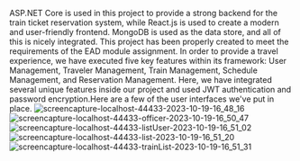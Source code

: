 ASP.NET Core is used in this project to provide a strong backend for the train ticket reservation system, while React.js is used to create a modern and user-friendly frontend. MongoDB is used as the data store, and all of this is nicely integrated. This project has been properly created to meet the requirements of the EAD module assignment. In order to provide a travel experience, we have executed five key features within its framework: User Management, Traveler Management, Train Management, Schedule Management, and Reservation Management.
Here, we have integrated several unique features inside our project and used JWT authentication and password encryption.Here are a few of the user interfaces we've put in place.
![screencapture-localhost-44433-2023-10-19-16_48_16](https://github.com/rashmidaswaththa/ead-test/assets/76204251/e6c361da-3e2f-4d5a-90ca-9fc31e615576)
![screencapture-localhost-44433-officer-2023-10-19-16_50_47](https://github.com/rashmidaswaththa/ead-test/assets/76204251/23e321ce-bf2f-4030-bb25-8aab2d610317)
![screencapture-localhost-44433-listUser-2023-10-19-16_51_02](https://github.com/rashmidaswaththa/ead-test/assets/76204251/d14363f4-a775-4293-9a4c-c24908116d58)
![screencapture-localhost-44433-list-2023-10-19-16_51_20](https://github.com/rashmidaswaththa/ead-test/assets/76204251/257fb4ce-44e4-44aa-b282-583ddfb0af78)
![screencapture-localhost-44433-trainList-2023-10-19-16_51_31](https://github.com/rashmidaswaththa/ead-test/assets/76204251/c36c2d68-27d1-4460-b1d3-4ae2ede57b67)
